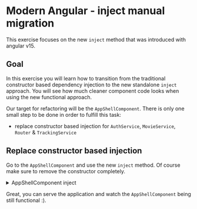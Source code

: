 # Modern Angular - inject manual migration

This exercise focuses on the new `inject` method that was introduced with angular v15.

## Goal

In this exercise you will learn how to transition from the traditional constructor based 
dependency injection to the new standalone `inject` approach.
You will see how much cleaner component code looks when using the new functional approach.

Our target for refactoring will be the `AppShellComponent`. There is only 
one small step to be done in order to fulfill this task:

* replace constructor based injection for `AuthService`, `MovieService`, `Router` & `TrackingService`

## Replace constructor based injection

Go to the `AppShellComponent` and use the new `inject` method. 
Of course make sure to remove the constructor completely.

<details>
  <summary>AppShellComponent inject</summary>

```ts
// movie-list-page.component.ts

protected authService = inject(AuthService);
private movieService = inject(MovieService);
private router = inject(Router);
private trackingService = inject(TrackingService);

// remove the constructor!

```

</details>

Great, you can serve the application and watch the `AppShellComponent` being still
functional :).

